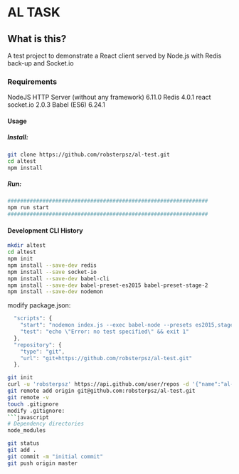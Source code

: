 # AL TASK

## What is this?
A test project to demonstrate a React client served by Node.js with Redis back-up and Socket.io

### Requirements
NodeJS HTTP Server (without any framework)  6.11.0
Redis                                       4.0.1
react
socket.io                                   2.0.3
Babel (ES6)                                 6.24.1

#### Usage

##### Install:
```bash
git clone https://github.com/robsterpsz/al-test.git
cd altest
npm install
```

##### Run:

```bash
###############################################################
npm run start
###############################################################
```

#### Development CLI History
```bash
mkdir altest
cd altest
npm init
npm install --save-dev redis
npm install --save socket-io
npm install --save-dev babel-cli
npm install --save-dev babel-preset-es2015 babel-preset-stage-2
npm install --save-dev nodemon
```

modify package.json:
```javascript
  "scripts": {
    "start": "nodemon index.js --exec babel-node --presets es2015,stage-2",
    "test": "echo \"Error: no test specified\" && exit 1"
  },
  "repository": {
    "type": "git",
    "url": "git+https://github.com/robsterpsz/al-test.git"
  },  
```

```bash
git init
curl -u 'robsterpsz' https://api.github.com/user/repos -d '{"name":"al-test"}'
git remote add origin git@github.com:robsterpsz/al-test.git
git remote -v
touch .gitignore
modify .gitignore:
```javascript
# Dependency directories
node_modules
```

```bash
git status
git add .
git commit -m "initial commit"
git push origin master
```